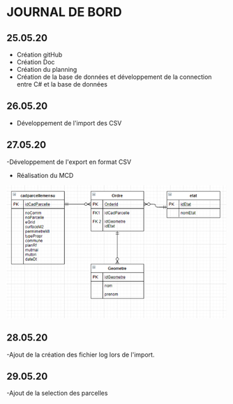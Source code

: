 # JOURNAL DE BORD

## 25.05.20
- Création gitHub
- Création Doc
- Création du planning
- Création de la base de données et développement de la connection entre C# et la base de données

## 26.05.20
- Développement de l'import des CSV

## 27.05.20
-Développement de l'export en format CSV
- Réalisation du MCD

![Resa database v1](/MCD.PNG)

## 28.05.20
-Ajout de la création des fichier log lors de l'import.

## 29.05.20
-Ajout de la selection des parcelles
